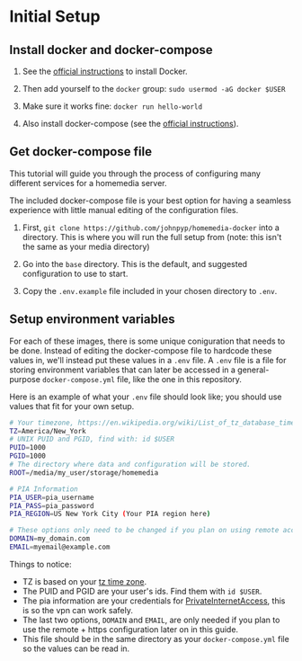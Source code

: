 # Initial Setup

## Install docker and docker-compose

1. See the [official instructions](https://docs.docker.com/engine/installation/linux/docker-ce/ubuntu/#install-docker-ce-1) to install Docker.

2. Then add yourself to the `docker` group:
   `sudo usermod -aG docker $USER`

3. Make sure it works fine:
   `docker run hello-world`

4. Also install docker-compose (see the [official instructions](https://docs.docker.com/compose/install/#install-compose)).

## Get docker-compose file

This tutorial will guide you through the process of configuring many different services for a homemedia server.

The included docker-compose file is your best option for having a seamless experience with little manual editing of the configuration files.

1. First, `git clone https://github.com/johnpyp/homemedia-docker` into a directory. This is where you will run the full setup from (note: this isn't the same as your media directory)

2. Go into the `base` directory. This is the default, and suggested configuration to use to start.

3. Copy the `.env.example` file included in your chosen directory to `.env`.

## Setup environment variables

For each of these images, there is some unique coniguration that needs to be done. Instead of editing the docker-compose file to hardcode these values in, we'll instead put these values in a `.env` file. A `.env` file is a file for storing environment variables that can later be accessed in a general-purpose `docker-compose.yml` file, like the one in this repository.

Here is an example of what your `.env` file should look like; you should use values that fit for your own setup.

```bash
# Your timezone, https://en.wikipedia.org/wiki/List_of_tz_database_time_zones
TZ=America/New_York
# UNIX PUID and PGID, find with: id $USER
PUID=1000
PGID=1000
# The directory where data and configuration will be stored.
ROOT=/media/my_user/storage/homemedia

# PIA Information
PIA_USER=pia_username
PIA_PASS=pia_password
PIA_REGION=US New York City (Your PIA region here)

# These options only need to be changed if you plan on using remote access + https
DOMAIN=my_domain.com
EMAIL=myemail@example.com
```

Things to notice:

- TZ is based on your [tz time zone](https://en.wikipedia.org/wiki/List_of_tz_database_time_zones).
- The PUID and PGID are your user's ids. Find them with `id $USER`.
- The pia information are your credentials for [PrivateInternetAccess](https://privateinternetaccess.com), this is so the vpn can work safely.
- The last two options, `DOMAIN` and `EMAIL`, are only needed if you plan to use the remote + https configuration later on in this guide.
- This file should be in the same directory as your `docker-compose.yml` file so the values can be read in.
